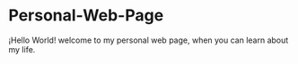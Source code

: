 # Personal-Web-Page

¡Hello World! welcome to my personal web page, when you can learn about my life.
